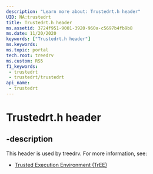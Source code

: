 ```yaml
---
description: "Learn more about: Trustedrt.h header"
UID: NA:trustedrt
title: Trustedrt.h header
ms.assetid: 3724f951-9001-3920-960a-c5697b4fb9b8
ms.date: 11/20/2020
keywords: ["Trustedrt.h header"]
ms.keywords: 
ms.topic: portal
tech.root: treedrv
ms.custom: RS5
f1_keywords:
 - trustedrt
 - trustedrt/trustedrt
api_name:
 - trustedrt
---
```


# Trustedrt.h header


## -description

This header is used by treedrv. For more information, see:

- [Trusted Execution Environment (TrEE)](../_treedrv/index.md)<br><br>

